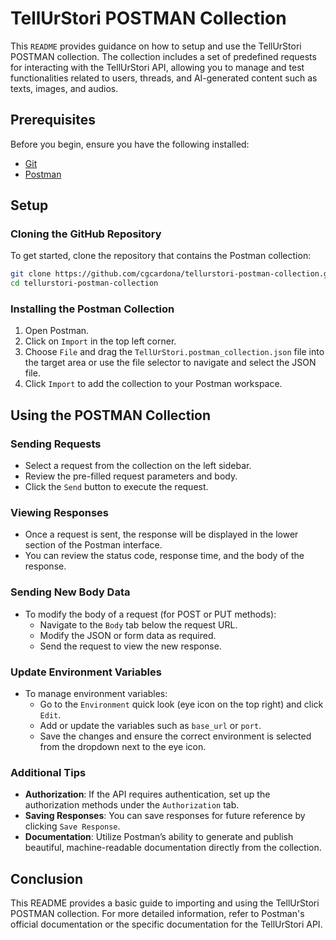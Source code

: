 # TellUrStori POSTMAN Collection

This `README` provides guidance on how to setup and use the TellUrStori POSTMAN collection. The collection includes a set of predefined requests for interacting with the TellUrStori API, allowing you to manage and test functionalities related to users, threads, and AI-generated content such as texts, images, and audios.

## Prerequisites

Before you begin, ensure you have the following installed:
- [Git](https://git-scm.com/downloads)
- [Postman](https://www.postman.com/downloads/)

## Setup

### Cloning the GitHub Repository

To get started, clone the repository that contains the Postman collection:

```bash
git clone https://github.com/cgcardona/tellurstori-postman-collection.git
cd tellurstori-postman-collection
```

### Installing the Postman Collection

1. Open Postman.
2. Click on `Import` in the top left corner.
3. Choose `File` and drag the `TellUrStori.postman_collection.json` file into the target area or use the file selector to navigate and select the JSON file.
4. Click `Import` to add the collection to your Postman workspace.

## Using the POSTMAN Collection

### Sending Requests

- Select a request from the collection on the left sidebar.
- Review the pre-filled request parameters and body.
- Click the `Send` button to execute the request.

### Viewing Responses

- Once a request is sent, the response will be displayed in the lower section of the Postman interface.
- You can review the status code, response time, and the body of the response.

### Sending New Body Data

- To modify the body of a request (for POST or PUT methods):
  - Navigate to the `Body` tab below the request URL.
  - Modify the JSON or form data as required.
  - Send the request to view the new response.

### Update Environment Variables

- To manage environment variables:
  - Go to the `Environment` quick look (eye icon on the top right) and click `Edit`.
  - Add or update the variables such as `base_url` or `port`.
  - Save the changes and ensure the correct environment is selected from the dropdown next to the eye icon.

### Additional Tips

- **Authorization**: If the API requires authentication, set up the authorization methods under the `Authorization` tab.
- **Saving Responses**: You can save responses for future reference by clicking `Save Response`.
- **Documentation**: Utilize Postman’s ability to generate and publish beautiful, machine-readable documentation directly from the collection.

## Conclusion

This README provides a basic guide to importing and using the TellUrStori POSTMAN collection. For more detailed information, refer to Postman's official documentation or the specific documentation for the TellUrStori API.